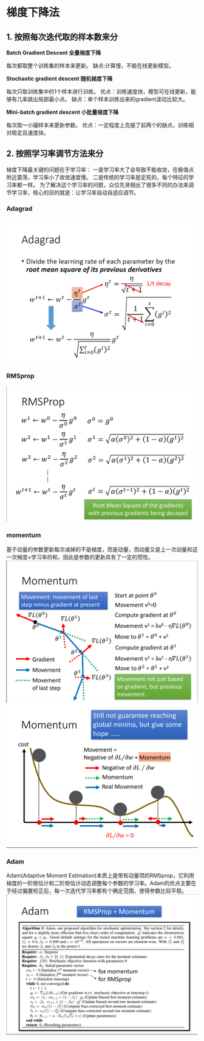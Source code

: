# 梯度下降法

## 1. 按照每次迭代取的样本数来分

**Batch Gradient Descent 全量梯度下降**

每次都取整个训练集的样本来更新。
缺点:计算慢，不能在线更新模型。

**Stochastic gradient descent 随机梯度下降**

每次只取训练集中的1个样本进行训练。
优点：训练速度快，模型可在线更新，能够有几率跳出局部最小点。
缺点：单个样本训练出来的gradient波动比较大。

**Mini-batch gradient descent 小批量梯度下降**

每次取一小撮样本来更新参数。
优点：一定程度上克服了前两个的缺点，训练相对稳定且速度快。

## 2. 按照学习率调节方法来分

梯度下降最关键的问题在于学习率：
一是学习率大了会导致不能收敛，在极值点附近震荡，学习率小了收敛速度慢。
二是传统的学习率是定死的，每个特征的学习率都一样。
为了解决这个学习率的问题，众位先贤相出了很多不同的办法来调节学习率，核心的目的就是：让学习率自动自适应调节。

### Adagrad
![](../img/adagrad.png)

### RMSprop
![](../img/RMSprop.png)

### momentum
基于动量的参数更新每次减掉的不是梯度，而是动量，而动量又是上一次动量和这一次梯度×学习率的和，因此是参数的更新具有了一定的惯性。
![](../img/momentum.png)
![](../img/momentumball.png)

### Adam
Adam(Adaptive Moment Estimation)本质上是带有动量项的RMSprop，它利用梯度的一阶矩估计和二阶矩估计动态调整每个参数的学习率。Adam的优点主要在于经过偏置校正后，每一次迭代学习率都有个确定范围，使得参数比较平稳。
![](../img/Adam.png)